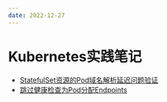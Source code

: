```yaml
---
date: 2022-12-27
---
```


# Kubernetes实践笔记

- [StatefulSet资源的Pod域名解析延迟问题验证](./practice/dns-delay.md)
- [跳过健康检查为Pod分配Endpoints](./practice/endpoints-skip-healthcheck.md)

